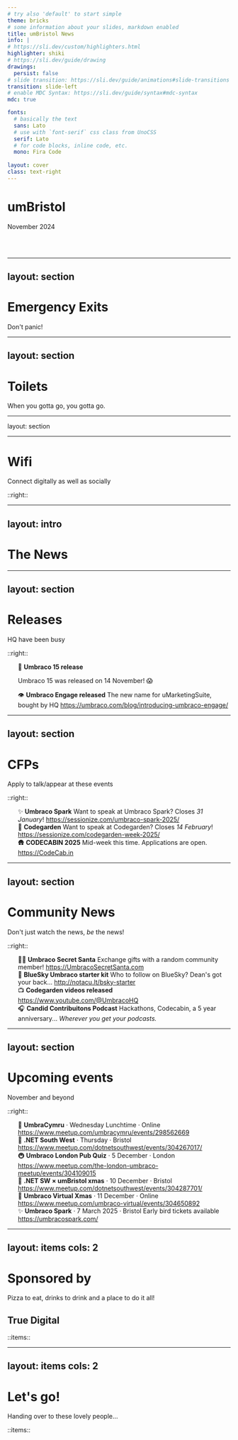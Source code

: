 ```yaml
---
# try also 'default' to start simple
theme: bricks
# some information about your slides, markdown enabled
title: umBristol News
info: |
# https://sli.dev/custom/highlighters.html
highlighter: shiki
# https://sli.dev/guide/drawing
drawings:
  persist: false
# slide transition: https://sli.dev/guide/animations#slide-transitions
transition: slide-left
# enable MDC Syntax: https://sli.dev/guide/syntax#mdc-syntax
mdc: true

fonts:
  # basically the text
  sans: Lato
  # use with `font-serif` css class from UnoCSS
  serif: Lato
  # for code blocks, inline code, etc.
  mono: Fira Code
  
layout: cover
class: text-right
---
```


<style>
  img.logo {
    max-width: 250px;
    margin: auto;
  }

  ul {
    list-style: none!important;
  }

  .slidev-layout li {
    line-height: inherit;
    padding-bottom: 0.8em;

    &:last-child {
      padding-bottom: 0;
    }
  }
</style>

# umBristol

November 2024

<br />
<br />

<!-- Set wifi credentials in /components/wifi.vue -->
<wifi size="100" />

---
layout: section
---

# Emergency Exits

Don't panic!

---
layout: section
---

# Toilets

When you gotta go, you gotta go.

---
layout: section

---

# Wifi

Connect digitally as well as socially

<wifi mode="text" />

::right::

<wifi mode="qr" />


---
layout: intro
---

# The News

---
layout: section
---

# Releases

HQ have been busy

::right::

<!-- https://our.umbraco.com/download/releases -->

<v-clicks>

- 🚀 **Umbraco 15 release**
  
  Umbraco 15 was released on 14 November! 😱
- 👁️ **Umbraco Engage released**
  The new name for uMarketingSuite, bought by HQ
  https://umbraco.com/blog/introducing-umbraco-engage/

</v-clicks>

---
layout: section
---

# CFPs

Apply to talk/appear at these events

::right::

<v-clicks>

- ✨ **Umbraco Spark**
  Want to speak at Umbraco Spark? Closes *31 January*!
  https://sessionize.com/umbraco-spark-2025/
- 🎪 **Codegarden**
  Want to speak at Codegarden? Closes *14 February*!
  https://sessionize.com/codegarden-week-2025/
- 🛖 **CODECABIN 2025**
  Mid-week this time. Applications are open.
  https://CodeCab.in

</v-clicks>


---
layout: section
---

# Community News

Don't just watch the news, *be* the news!

::right::

<!-- https://umb.fyi/firehose/news -->

<v-clicks>

- 🧑‍🎄 **Umbraco Secret Santa**
  Exchange gifts with a random community member!
  https://UmbracoSecretSanta.com
- 🦋 **BlueSky Umbraco starter kit**
  Who to follow on BlueSky? Dean's got your back...
  http://notacu.lt/bsky-starter
- 📺 **Codegarden videos released**
  https://www.youtube.com/@UmbracoHQ
- 🎧 **Candid Contribuitons Podcast**
  Hackathons, Codecabin, a 5 year anniversary... *Wherever you get your podcasts.*
</v-clicks>

---
layout: section
---

# Upcoming events
November and beyond

::right::

<!-- https://umbracalendar.com/ -->

<v-clicks>

- 🐲 **UmbraCymru** &middot; Wednesday Lunchtime &middot; Online
  https://www.meetup.com/umbracymru/events/298562669
- 🤖 **.NET South West** &middot; Thursday &middot; Bristol
  https://www.meetup.com/dotnetsouthwest/events/304267017/
- 🚇 **Umbraco London Pub Quiz** &middot; 5 December &middot; London
  https://www.meetup.com/the-london-umbraco-meetup/events/304109015
- 🤖 **.NET SW &times; umBristol xmas** &middot; 10 December &middot; Bristol
  https://www.meetup.com/dotnetsouthwest/events/304287701/
- 🎄 **Umbraco Virtual Xmas** &middot; 11 December &middot; Online
  https://www.meetup.com/umbraco-virtual/events/304650892
- ✨ **Umbraco Spark** &middot; 7 March 2025 &middot; Bristol
  Early bird tickets available
  https://umbracospark.com/
</v-clicks>

---
layout: items
cols: 2
---

# Sponsored by
Pizza to eat, drinks to drink and a place to do it all!

## True Digital

::items::

<person img="/images/true/rich.png" name="Rich McCloskey" />
<person img="/images/true/matt.jpg" name="Matt Sutherland" />

---
layout: items
cols: 2
---

# Let's go!
Handing over to these lovely people&hellip;

::items::

<person img="/images/gibe/matt-begent.jpg" name="Matt Begent" caption="SkrivLet" />
<person img="/images/method4/owain.png" name="Owain Jones" caption="How to Make Umbraco Truly Friendly!" />
